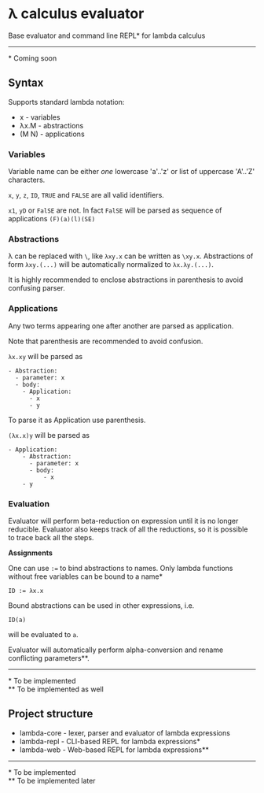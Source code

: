 λ calculus evaluator
===

Base evaluator and command line REPL* for lambda calculus

---
\* Coming soon

## Syntax

Supports standard lambda notation:

- x - variables
- λx.M - abstractions
- (M N) - applications

### Variables

Variable name can be either *one* lowercase 'a'..'z' or list of uppercase 'A'..'Z' characters.

`x`, `y`, `z`, `ID`, `TRUE` and `FALSE` are all valid identifiers.

`x1`, `yD` or `FalSE` are not. In fact `FalSE` will be parsed as sequence of applications `(F)(a)(l)(SE)` 

### Abstractions

λ can be replaced with `\`, like `λxy.x` can be written as `\xy.x`. Abstractions of form `λxy.(...)` will be automatically
normalized to `λx.λy.(...)`.

It is highly recommended to enclose abstractions in parenthesis to avoid confusing parser.

### Applications

Any two terms appearing one after another are parsed as application.

Note that parenthesis are recommended to avoid confusion.

`λx.xy` will be parsed as 

    - Abstraction:
      - parameter: x
      - body:
        - Application:
          - x
          - y

To parse it as Application use parenthesis.

`(λx.x)y` will be parsed as

    - Application:        
        - Abstraction:
          - parameter: x
          - body:
              - x
        - y
        
        
### Evaluation

Evaluator will perform beta-reduction on expression until it is no longer reducible. Evaluator also keeps track of all the reductions, so it is possible to trace back all the steps.

**Assignments**

One can use `:=` to bind abstractions to names. Only lambda functions without free variables can be bound to a name*

    ID := λx.x

Bound abstractions can be used in other expressions, i.e.

    ID(a)
    
will be evaluated to `a`.


Evaluator will automatically perform alpha-conversion and rename conflicting parameters**.
    
---
    
\* To be implemented\
\** To be implemented as well


## Project structure

* lambda-core - lexer, parser and evaluator of lambda expressions
* lambda-repl - CLI-based REPL for lambda expressions*
* lambda-web  - Web-based REPL for lambda expressions**

---
\* To be implemented\
\** To be implemented later
